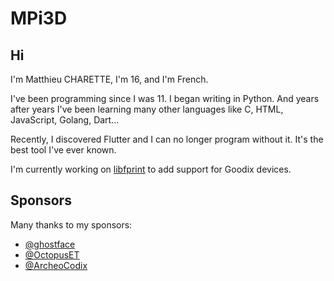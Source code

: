 # MPi3D

## Hi

I'm Matthieu CHARETTE, I'm 16, and I'm French.

I've been programming since I was 11. I began writing in Python. And years after years I've been learning many other languages like C, HTML, JavaScript, Golang, Dart...

Recently, I discovered Flutter and I can no longer program without it. It's the best tool I've ever known.

I'm currently working on [libfprint](https://github.com/freedesktop/libfprint) to add support for Goodix devices.

## Sponsors

Many thanks to my sponsors:

+ [@ghostface](https://github.com/ghostface)
+ [@OctopusET](https://github.com/OctopusET)
+ [@ArcheoCodix](https://github.com/ArcheoCodix)
